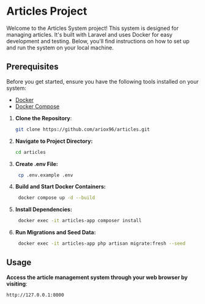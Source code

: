 # Articles Project

Welcome to the Articles System project! This system is designed for managing articles. It's built with Laravel and uses Docker for easy development and testing. Below, you'll find instructions on how to set up and run the system on your local machine.

## Prerequisites

Before you get started, ensure you have the following tools installed on your system:

- [Docker](https://docs.docker.com/get-docker/)
- [Docker Compose](https://docs.docker.com/compose/install/)

1. **Clone the Repository**:
   ```bash
   git clone https://github.com/ariox96/articles.git

2. **Navigate to Project Directory:**
   ```bash
   cd articles

3. **Create .env File:**
   ```bash
    cp .env.example .env

4. **Build and Start Docker Containers:**
   ```bash
    docker compose up -d --build

5. **Install Dependencies:**
   ```bash
    docker exec -it articles-app composer install

6. **Run Migrations and Seed Data:**
   ```bash
    docker exec -it articles-app php artisan migrate:fresh --seed

## Usage

 **Access the article management system through your web browser by visiting**:
   ```bash
   http://127.0.0.1:8000

